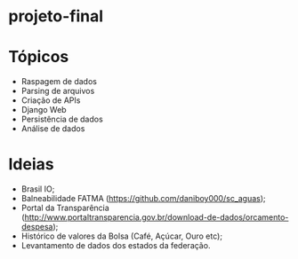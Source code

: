 # projeto-final


# Tópicos
- Raspagem de dados
- Parsing de arquivos
- Criação de APIs
- Django Web
- Persistência de dados
- Análise de dados

# Ideias
- Brasil IO;
- Balneabilidade FATMA (https://github.com/daniboy000/sc_aguas);
- Portal da Transparência (http://www.portaltransparencia.gov.br/download-de-dados/orcamento-despesa);
- Histórico de valores da Bolsa (Café, Açúcar, Ouro etc);
- Levantamento de dados dos estados da federação.
